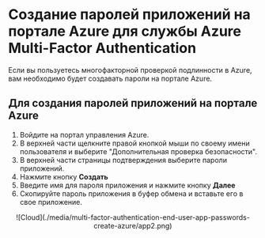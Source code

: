 <properties
	pageTitle="Создание паролей приложений на портале Azure для службы Azure Multi-Factor Authentication"
	description="Эта страница содержит сведения о том, как пользователи могут создавать дополнительные пароли на портале Azure."
	services="multi-factor-authentication"
	documentationCenter=""
	authors="kgremban"
	manager="femila"
	editor="curtland"/>

<tags
	ms.service="multi-factor-authentication"
	ms.workload="identity"
	ms.tgt_pltfrm="na"
	ms.devlang="na"
	ms.topic="article"
	ms.date="08/04/2016"
	ms.author="kgremban"/>

# Создание паролей приложений на портале Azure для службы Azure Multi-Factor Authentication

Если вы пользуетесь многофакторной проверкой подлинности в Azure, вам необходимо будет создавать пароли на портале Azure.

## Для создания паролей приложений на портале Azure

1. Войдите на портал управления Azure.
3. В верхней части щелкните правой кнопкой мыши по своему имени пользователя и выберите "Дополнительная проверка безопасности".
5. В верхней части страницы подтверждения выберите пароли приложений.
6. Нажмите кнопку **Создать**
7. Введите имя для пароля приложения и нажмите кнопку **Далее**
8. Скопируйте пароль приложения в буфер обмена и вставьте его в свое приложение.


<center>![Cloud](./media/multi-factor-authentication-end-user-app-passwords-create-azure/app2.png)</center>

<!---HONumber=AcomDC_0921_2016-->
